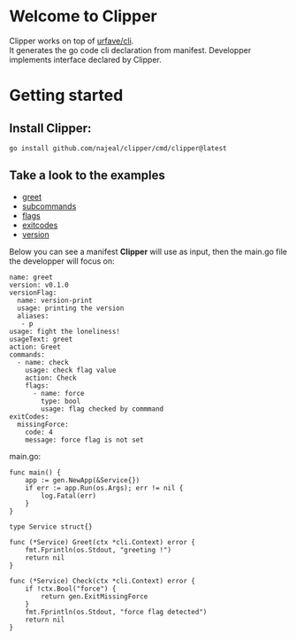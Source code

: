 # Welcome to Clipper

Clipper works on top of [urfave/cli](https://github.com/urfave/cli).<br>
It generates the go code cli declaration from manifest.
Developper implements interface declared by Clipper.

# Getting started

## Install Clipper:
```go install github.com/najeal/clipper/cmd/clipper@latest```

## Take a look to the examples
- [greet](examples/greet/README.md)
- [subcommands](examples/subcommands/README.md)
- [flags](examples/flags/README.md)
- [exitcodes](examples/exitcodes/README.md)
- [version](examples/version/README.md)

Below you can see a manifest **Clipper** will use as input, then the main.go file the developper will focus on:
```
name: greet
version: v0.1.0
versionFlag:
  name: version-print
  usage: printing the version
  aliases:
   - p
usage: fight the loneliness!
usageText: greet
action: Greet
commands:
  - name: check
    usage: check flag value
    action: Check
    flags:
      - name: force
        type: bool
        usage: flag checked by commmand
exitCodes:
  missingForce:
    code: 4
    message: force flag is not set
```
main.go:
```
func main() {
	app := gen.NewApp(&Service{})
	if err := app.Run(os.Args); err != nil {
		log.Fatal(err)
	}
}

type Service struct{}

func (*Service) Greet(ctx *cli.Context) error {
	fmt.Fprintln(os.Stdout, "greeting !")
	return nil
}

func (*Service) Check(ctx *cli.Context) error {
	if !ctx.Bool("force") {
		return gen.ExitMissingForce
	}
	fmt.Fprintln(os.Stdout, "force flag detected")
	return nil
}
```


